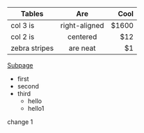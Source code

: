 


| Tables        | Are           | Cool  |
| ------------- |:-------------:| -----:|
| col 3 is      | right-aligned | $1600 |
| col 2 is      | centered      |   $12 |
| zebra stripes | are neat      |    $1 |



[Subpage](/FolderTest/subpage.md)



- first
- second
- third
    - hello
    - hello1


change 1



    



